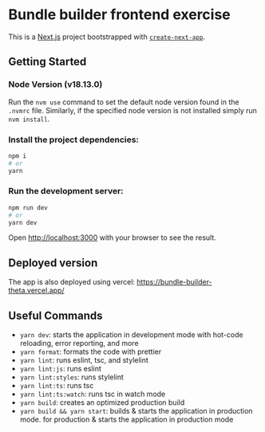 # Bundle builder frontend exercise

This is a [Next.js](https://nextjs.org/) project bootstrapped with
[`create-next-app`](https://github.com/vercel/next.js/tree/canary/packages/create-next-app).

## Getting Started

### Node Version (v18.13.0)

Run the `nvm use` command to set the default node version found in the `.nvmrc`
file. Similarly, if the specified node version is not installed simply run
`nvm install`.

### Install the project dependencies:

```bash
npm i
# or
yarn
```

### Run the development server:

```bash
npm run dev
# or
yarn dev
```

Open [http://localhost:3000](http://localhost:3000) with your browser to see the
result.

## Deployed version

The app is also deployed using vercel: https://bundle-builder-theta.vercel.app/

## Useful Commands

- `yarn dev`: starts the application in development mode with hot-code
  reloading, error reporting, and more
- `yarn format`: formats the code with prettier
- `yarn lint`: runs eslint, tsc, and stylelint
- `yarn lint:js`: runs eslint
- `yarn lint:styles`: runs stylelint
- `yarn lint:ts`: runs tsc
- `yarn lint:ts:watch`: runs tsc in watch mode
- `yarn build`: creates an optimized production build
- `yarn build && yarn start`: builds & starts the application in production
  mode. for production & starts the application in production mode
